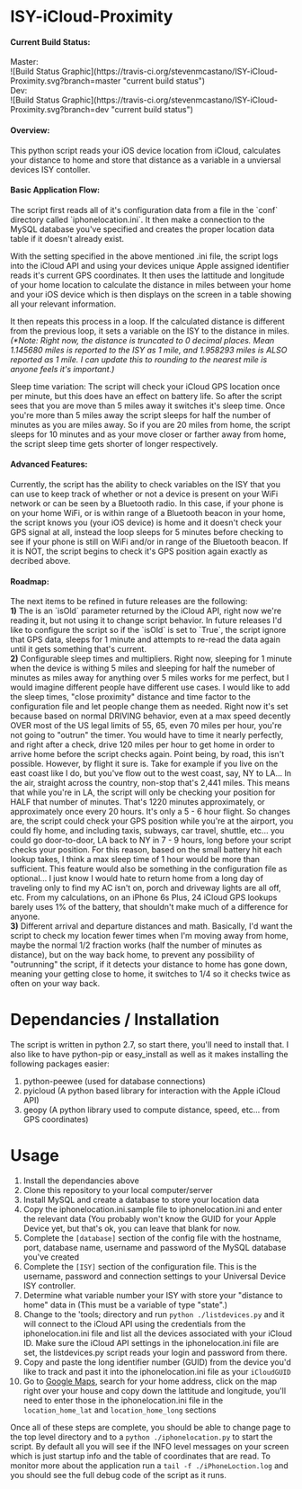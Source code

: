 # ISY-iCloud-Proximity

<h4>Current Build Status:</h4>
Master:<br>
![Build Status Graphic](https://travis-ci.org/stevenmcastano/ISY-iCloud-Proximity.svg?branch=master "current build status")<br>
Dev:<br>
![Build Status Graphic](https://travis-ci.org/stevenmcastano/ISY-iCloud-Proximity.svg?branch=dev "current build status")<br>

<h4>Overview:</h4>
This python script reads your iOS device location from iCloud, calculates your distance to home and store that distance as a variable in a unviersal devices ISY contoller.

<h4>Basic Application Flow:</h4>
The script first reads all of it's configuration data from a file in the `conf` directory called `iphonelocation.ini`. It then make a connection to the MySQL database you've specified and creates the proper location data table if it doesn't already exist.

With the setting specified in the above mentioned .ini file, the script logs into the iCloud API and using your devices unique Apple assigned identifier reads it's current GPS coordinates. It then uses the lattitude and longitude of your home location to calculate the distance in miles between your home and your iOS device which is then displays on the screen in a table showing all your relevant information.

It then repeats this process in a loop. If the calculated distance is different from the previous loop, it sets a variable on the ISY to the distance in miles. <i>(*Note: Right now, the distance is truncated to 0 decimal places. Mean 1.145680 miles is reported to the ISY as 1 mile, and 1.958293 miles is ALSO reported as 1 mile. I can update this to rounding to the nearest mile is anyone feels it's important.)</i>

Sleep time variation: The script will check your iCloud GPS location once per minute, but this does have an effect on battery life. So after the script sees that you are move than 5 miles away it switches it's sleep time. Once you're more than 5 miles away the script sleeps for half the number of minutes as you are miles away. So if you are 20 miles from home, the script sleeps for 10 minutes and as your move closer or farther away from home, the script sleep time gets shorter of longer respectively.

<h4>Advanced Features:</h4>
Currently, the script has the ability to check variables on the ISY that you can use to keep track of whether or not a device is present on your WiFi network or can be seen by a Bluetooth radio. In this case, if your phone is on your home WiFi, or is within range of a Bluetooth beacon in your home, the script knows you (your iOS device) is home and it doesn't check your GPS signal at all, instead the loop sleeps for 5 minutes before checking to see if your phone is still on WiFi and/or in range of the Bluetooth beacon. If it is NOT, the script begins to check it's GPS position again exactly as decribed above.

<h4>Roadmap:</h4>
The next items to be refined in future releases are the following:<br>
<b>1)</b> The is an `isOld` parameter returned by the iCloud API, right now we're reading it, but not using it to change script behavior. In future releases I'd like to configure the script so if the `isOld` is set to `True`, the script ignore that GPS data, sleeps for 1 minute and attempts to re-read the data again until it gets something that's current.<br>
<b>2)</b> Configurable sleep times and multipliers. Right now, sleeping for 1 minute when the device is withing 5 miles and sleeping for half the numeber of minutes as miles away for anything over 5 miles works for me perfect, but I would imagine different people have different use cases. I would like to add the sleep times, "close proximity" distance and time factor to the configuration file and let people change them as needed. Right now it's set because based on normal DRIVING behavior, even at a max speed decently OVER most of the US legal limits of 55, 65, even 70 miles per hour, you're not going to "outrun" the timer. You would have to time it nearly perfectly, and right after a check, drive 120 miles per hour to get home in order to arrive home before the script checks again. Point being, by road, this isn't possible. However, by flight it sure is. Take for example if you live on the east coast like I do, but you've flow out to the west coast, say, NY to LA... In the air, straight across the country, non-stop that's 2,441 miles. This means that while you're in LA, the script will only be checking your position for HALF that number of minutes. That's 1220 minutes approximately, or approximately once every 20 hours. It's only a 5 - 6 hour flight. So changes are, the script could check your GPS position while you're at the airport, you could fly home, and including taxis, subways, car travel, shuttle, etc... you could go door-to-door, LA back to NY in 7 - 9 hours, long before your script checks your position. For this reason, based on the small battery hit each lookup takes, I think a max sleep time of 1 hour would be more than sufficient. This feature would also be something in the configuration file as optional... I just know I would hate to return home from a long day of traveling only to find my AC isn't on, porch and driveway lights are all off, etc. From my calculations, on an iPhone 6s Plus, 24 iCloud GPS lookups barely uses 1% of the battery, that shouldn't make much of a difference for anyone.<br>
<b>3)</b> Different arrival and departure distances and math. Basically, I'd want the script to check my location fewer times when I'm moving away from home, maybe the normal 1/2 fraction works (half the number of minutes as distance), but on the way back home, to prevent any possibility of "outrunning" the script, if it detects your distance to home has gone down, meaning your getting close to home, it switches to 1/4 so it checks twice as often on your way back.

# Dependancies / Installation
The script is written in python 2.7, so start there, you'll need to install that. I also like to have python-pip or easy_install as well as it makes installing the following packages easier:

1) python-peewee (used for database connections)<br>
2) pyicloud (A python based library for interaction with the Apple iCloud API)<br>
3) geopy (A python library used to compute distance, speed, etc... from GPS coordinates)<BR>

# Usage
1) Install the dependancies above<br>
2) Clone this repository to your local computer/server<br>
3) Install MySQL and create a database to store your location data<br>
4) Copy the iphonelocation.ini.sample file to iphonelocation.ini and enter the relevant data (You probably won't know the GUID for your Apple Device yet, but that's ok, you can leave that blank for now.<br>
5) Complete the `[database]` section of the config file with the hostname, port, database name, username and password of the MySQL database you've created<br>
6) Complete the `[ISY]` section of the configuration file. This is the username, password and connection settings to your Universal Device ISY controller.<br>
7) Determine what variable number your ISY with store your "distance to home" data in (This must be a variable of type "state".)<br>
8) Change to the 'tools; directory and run `python ./listdevices.py` and it will connect to the iCloud API using the credentials from the iphonelocation.ini file and list all the devices associated with your iCloud ID. Make sure the iCloud API settings in the iphonelocation.ini file are set, the listdevices.py script reads your login and password from there.
9) Copy and paste the long identifier number (GUID) from the device you'd like to track and past it into the iphonelocation.ini file as your `iCloudGUID`<br>
10) Go to [Google Maps](http://maps.google.com), search for your home address, click on the map right over your house and copy down the lattitude and longitude, you'll need to enter those in the iphonelocation.ini file in the `location_home_lat` and `location_home_long` sections<br>

Once all of these steps are complete, you should be able to change page to the top level directory and to a `python ./iphonelocation.py` to start the script. By default all you will see if the INFO level messages on your screen which is just startup info and the table of coordinates that are read. To monitor more about the application run a `tail -f ./iPhoneLoction.log` and you should see the full debug code of the script as it runs.
